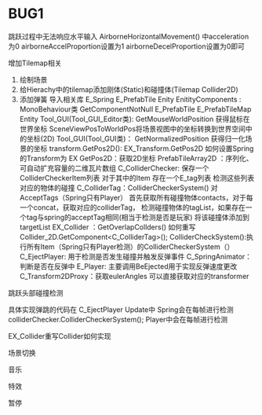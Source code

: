 # BUG1
跳跃过程中无法响应水平输入
AirborneHorizontalMovement() 中acceleration为0 
airborneAccelProportion设置为1 airborneDecelProportion设置为0即可


增加Tilemap相关
1. 绘制场景
2. 给Hierachy中的tilemap添加刚体(Static)和碰撞体(Tilemap Collider2D) 
3. 添加弹簧 导入相关库 
    E_Spring
        E_PrefabTile
            Enity 
                EnitityComponents : MonoBehaviour类 GetComponentNotNull
            E_PrefabTile
                E_PrefabTileMap
                    Entity
                    Tool_GUI(Tool_GUI_Editor类): 
                        GetMouseWorldPosition 获得鼠标在世界坐标
                        SceneViewPosToWorldPos将场景视图中的坐标转换到世界空间中的坐标(2D)
                    Tool_GUI(Tool_GUI类)： GetNormalizedPosition 获得归一化场景的坐标
                    transform.GetPos2D(): EX_Transform.GetPos2D 如何设置Spring的Transform为 EX
                        GetPos2D：获取2D坐标
                    PrefabTileArray2D  ：序列化、可自动扩充容量的二维瓦片数组
        C_ColliderChecker: 保存一个ColliderCheckerItem列表 对于其中的Item 存在一个E_tag列表 检测这些列表对应的物体的碰撞
            C_ColliderTag：ColliderCheckerSystem() 对 AcceptTags（Spring只有Player）
                首先获取所有碰撞物体contacts，对于每一个concat，获取对应的colliderTag，
                检测碰撞物体的tagList，如果存在一个tag与spring的acceptTag相同(相当于检测是否是玩家)
                将该碰撞体添加到targetList
            EX_Collider ：GetOverlapCollders() 如何重写 Collider_2D.GetComponent<C_ColliderTag>();
            ColliderCheckSystem():执行所有Item（Spring只有Player检测）的ColliderCheckerSystem（）
        C_EjectPlayer: 用于检测是否发生碰撞并触发反弹事件
            C_SpringAnimator：判断是否在反弹中
            E_Player: 主要调用BeEjected用于实现反弹速度更改
            C_Transform2DProxy：获取eulerAngles 可以直接获取对应的transformer
        

跳跃头部碰撞检测



        
            

具体实现弹跳的代码在 C_EjectPlayer
Update中 
Spring会在每帧进行检测 colliderChecker.ColliderCheckerSystem();
Player中会在每帧进行检测



EX_Collider重写Collider如何实现   


场景切换

音乐

特效

暂停